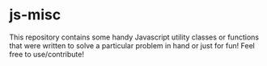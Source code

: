 # js-misc
This repository contains some handy Javascript utility classes or functions that were written to solve a particular problem in hand or just for fun! Feel free to use/contribute!
